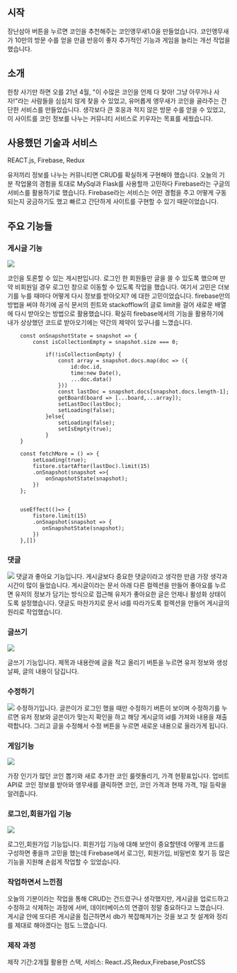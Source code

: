 ## 시작
장난삼아 버튼을 누르면 코인을 추천해주는 코인앵무새1.0을 만들었습니다. 코인앵무새가 10만의 방문 수를 얻을 만큼 반응이 좋자 추가적인 기능과 게임을 늘리는 개선 작업을 했습니다.

## 소개
한창 사기만 하면 오를 21년 4월, "이 수많은 코인을 언제 다 찾아! 그냥 아무거나 사자!"라는 사람들을 심심치 않게 찾을 수 있었고, 유머롭게 앵무새가 코인을 골라주는 간단한 서비스를 만들었습니다. 생각보다 큰 호응과 적지 않은 방문 수를 얻을 수 있었고, 이 사이트를 코인 정보를 나누는 커뮤니티 서비스로 키우자는 목표를 세웠습니다.

## 사용했던 기술과 서비스

REACT.js, Firebase, Redux

유저끼리 정보를 나누는 커뮤니티면 CRUD를 확실하게 구현해야 했습니다. 오늘의 기분 작업물의 경험을 토대로 MySql과 Flask를 사용할까 고민하다 Firebase라는 구글의 서비스를 활용하기로 했습니다. Firebase라는 서비스는 어떤 경험을 주고 어떻게 구동되는지 궁금하기도 했고 빠르고 간단하게 사이트를 구현할 수 있기 때문이었습니다.


## 주요 기능들 

### 게시글 기능
![](https://images.velog.io/images/lamda/post/ec3930da-dc08-4127-b7da-391e6d218c8a/%E1%84%89%E1%85%B3%E1%84%8F%E1%85%B3%E1%84%85%E1%85%B5%E1%86%AB%E1%84%89%E1%85%A3%E1%86%BA%202022-01-10%20%E1%84%8B%E1%85%A9%E1%84%92%E1%85%AE%2011.35.41.png)

코인을 토론할 수 있는 게시판입니다. 로그인 한 회원들만 글을 쓸 수 있도록 했으며 만약 비회원일 경우
로그인 창으로 이동할 수 있도록 작업을 했습니다. 여기서 고민은 더보기를 누를 때마다 어떻게 다시 정보를 받아오지? 에 대한 고민이었습니다. firebase만의 방법을 써야 하기에 공식 문서의 힌트와 stackofflow의 글로 limit을 걸어 새로운 배열에 다시 받아오는 방법으로 활용했습니다. 확실히 firebase에서의 기능을 활용하기에 내가 상상했던 코드로 받아오기에는 약간의 제약이 있구나를 느꼈습니다.

```
    const onSnapshotState = snapshot => {
        const isCollectionEmpty = snapshot.size === 0;

            if(!isCollectionEmpty) {
                const array = snapshot.docs.map(doc => ({
                    id:doc.id,
                    time:new Date(),
                    ...doc.data()
                }))
                const lastDoc = snapshot.docs[snapshot.docs.length-1];
                getBoard(board => [...board,...array]);
                setLastDoc(lastDoc);
                setLoading(false);
            }else{
                setLoading(false);
                setIsEmpty(true);
            }
    }

    const fetchMore = () => {
        setLoading(true);
        fistore.startAfter(lastDoc).limit(15)
        .onSnapshot(snapshot =>{
            onSnapshotState(snapshot);
        })
    };


    useEffect(()=> {
        fistore.limit(15)
        .onSnapshot(snapshot => {
           onSnapshotState(snapshot);
        })
    },[])
```

 ### 댓글
 ![](https://images.velog.io/images/lamda/post/207a8f5e-ad9a-4564-ae80-deebf1203da0/%E1%84%89%E1%85%B3%E1%84%8F%E1%85%B3%E1%84%85%E1%85%B5%E1%86%AB%E1%84%89%E1%85%A3%E1%86%BA%202022-01-10%20%E1%84%8B%E1%85%A9%E1%84%92%E1%85%AE%2011.43.05.png)
 댓글과 좋아요 기능입니다. 게시글보다 중요한 댓글이라고 생각한 만큼 가장 생각과 시간이 많이 들었습니다. 게시글이라는 문서 아래 다른 컬렉션을 만들어 좋아요를 누르면 유저의 정보가 담기는 방식으로 접근해 유저가 좋아요한 글은 언제나 활성화 상태이도록 설정했습니다.
댓글도 마찬가지로 문서 id를 따라가도록 컬렉션을 만들어 게시글의 원리로 작업했습니다.

### 글쓰기
![](https://images.velog.io/images/lamda/post/32b8ea2d-98f8-4416-aa1e-83b74bf7d173/%E1%84%89%E1%85%B3%E1%84%8F%E1%85%B3%E1%84%85%E1%85%B5%E1%86%AB%E1%84%89%E1%85%A3%E1%86%BA%202022-01-10%20%E1%84%8B%E1%85%A9%E1%84%92%E1%85%AE%2011.48.29.png)

글쓰기 기능입니다. 제목과 내용란에 글을 적고 올리기 버튼을 누르면 유저 정보와 생성 날짜, 글의 내용이 담깁니다.

### 수정하기
![](https://images.velog.io/images/lamda/post/1456225e-7647-4ac0-9454-ec3ce98f34c8/%E1%84%89%E1%85%B3%E1%84%8F%E1%85%B3%E1%84%85%E1%85%B5%E1%86%AB%E1%84%89%E1%85%A3%E1%86%BA%202022-01-10%20%E1%84%8B%E1%85%A9%E1%84%92%E1%85%AE%2011.50.19.png)
수정하기입니다. 글쓴이가 로그인 했을 때만 수정하기 버튼이 보이며 수정하기를 누르면 유저 정보와 글쓴이가 맞는지 확인을 하고 해당 게시글의 id를 가져와 내용을 재출력합니다. 그리고 글을 수정해서 수정 버튼을 누르면 새로운 내용으로 올라가게 됩니다.

### 게임기능
![](https://images.velog.io/images/lamda/post/2f9a6774-105a-4079-b17a-b7c16b0e5500/%E1%84%89%E1%85%B3%E1%84%8F%E1%85%B3%E1%84%85%E1%85%B5%E1%86%AB%E1%84%89%E1%85%A3%E1%86%BA%202022-01-10%20%E1%84%8B%E1%85%A9%E1%84%92%E1%85%AE%2011.53.37.png)

가장 인기가 많던 코인 뽑기와 새로 추가한 코인 룰렛돌리기, 가격 현황표입니다.
업비트API로 코인 정보를 받아와 앵무새를 클릭하면 코인, 코인 가격과 현재 가격, 1일 등락을 알려줍니다.

### 로그인,회원가입 기능
![](https://images.velog.io/images/lamda/post/475bdbc0-5346-4b42-896c-c433f15f6f28/%E1%84%89%E1%85%B3%E1%84%8F%E1%85%B3%E1%84%85%E1%85%B5%E1%86%AB%E1%84%89%E1%85%A3%E1%86%BA%202022-01-10%20%E1%84%8B%E1%85%A9%E1%84%92%E1%85%AE%2011.55.46.png)

로그인,회원가입 기능입니다. 회원가입 기능에 대해 보안이 중요할텐데 어떻게 코드를 구성하면 좋을까 고민을 했는데 Firebase에서 로그인, 회원가입, 비밀번호 찾기 등 많은 기능을 지원해 손쉽게 작업할 수 있었습니다.

### 작업하면서 느낀점
오늘의 기분이라는 작업을 통해 CRUD는 건드렸구나 생각했지만, 게시글을 업로드하고 수정하고 삭제하는 과정에 서버, 데이터베이스의 연결이 정말 중요하다고 느꼈습니다. 게시글 안에 또다른 게시글을 접근하면서 db가 복잡해져가는 것을 보고 첫 설계와 정리를 제대로 해야겠다는 점도 느꼈습니다.

### 제작 과정
제작 기간:2개월
활용한 스택, 서비스: React.JS,Redux,Firebase,PostCSS

